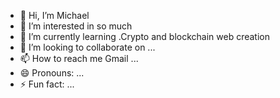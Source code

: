 - 👋 Hi, I’m Michael 
- 👀 I’m interested in so much
- 🌱 I’m currently learning .Crypto and blockchain web creation 
- 💞️ I’m looking to collaborate on ...
- 📫 How to reach me Gmail ...
- 😄 Pronouns: ...
- ⚡ Fun fact: ...

<!---
ebube234/ebube234 is a ✨ special ✨ repository because its `README.md` (this file) appears on your GitHub profile.
You can click the Preview link to take a look at your changes.
--->
